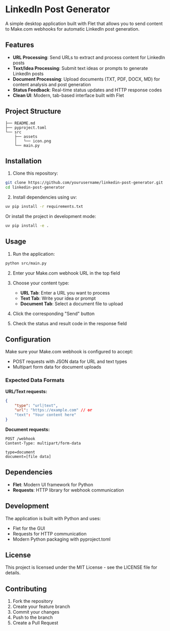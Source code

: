 # LinkedIn Post Generator

A simple desktop application built with Flet that allows you to send content to Make.com webhooks for automatic LinkedIn post generation.

## Features

- **URL Processing**: Send URLs to extract and process content for LinkedIn posts
- **Text/Idea Processing**: Submit text ideas or prompts to generate LinkedIn posts
- **Document Processing**: Upload documents (TXT, PDF, DOCX, MD) for content analysis and post generation
- **Status Feedback**: Real-time status updates and HTTP response codes
- **Clean UI**: Modern, tab-based interface built with Flet

## Project Structure

```
├── README.md
├── pyproject.toml
└── src
    ├── assets
    │   └── icon.png
    └── main.py
```

## Installation

1. Clone this repository:
```bash
git clone https://github.com/yourusername/linkedin-post-generator.git
cd linkedin-post-generator
```

2. Install dependencies using uv:
```bash
uv pip install -r requirements.txt
```

Or install the project in development mode:
```bash
uv pip install -e .
```

## Usage

1. Run the application:
```bash
python src/main.py
```

2. Enter your Make.com webhook URL in the top field

3. Choose your content type:
   - **URL Tab**: Enter a URL you want to process
   - **Text Tab**: Write your idea or prompt
   - **Document Tab**: Select a document file to upload

4. Click the corresponding "Send" button

5. Check the status and result code in the response field

## Configuration

Make sure your Make.com webhook is configured to accept:
- POST requests with JSON data for URL and text types
- Multipart form data for document uploads

### Expected Data Formats

**URL/Text requests:**
```json
{
    "type": "url|text",
    "url": "https://example.com" // or
    "text": "Your content here"
}
```

**Document requests:**
```
POST /webhook
Content-Type: multipart/form-data

type=document
document=[file data]
```

## Dependencies

- **Flet**: Modern UI framework for Python
- **Requests**: HTTP library for webhook communication

## Development

The application is built with Python and uses:
- Flet for the GUI
- Requests for HTTP communication
- Modern Python packaging with pyproject.toml

## License

This project is licensed under the MIT License - see the LICENSE file for details.

## Contributing

1. Fork the repository
2. Create your feature branch
3. Commit your changes
4. Push to the branch
5. Create a Pull Request
